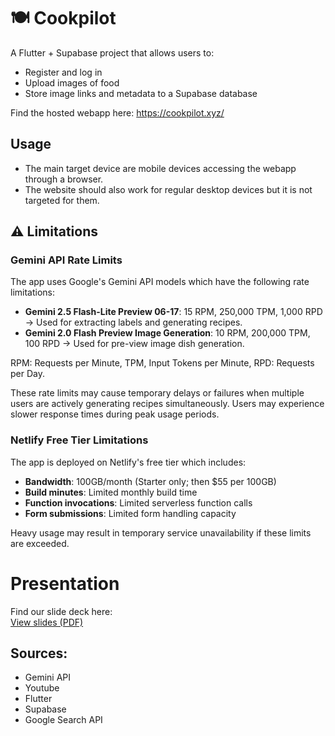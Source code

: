 # 🍽 Cookpilot

A Flutter + Supabase project that allows users to:

- Register and log in
- Upload images of food
- Store image links and metadata to a Supabase database

Find the hosted webapp here: https://cookpilot.xyz/

## Usage

- The main target device are mobile devices accessing the webapp through a browser.
- The website should also work for regular desktop devices but it is not targeted for them. 

## ⚠️ Limitations

### Gemini API Rate Limits
The app uses Google's Gemini API models which have the following rate limitations:

- **Gemini 2.5 Flash-Lite Preview 06-17**: 15 RPM, 250,000 TPM, 1,000 RPD -> Used for extracting labels and generating recipes.
- **Gemini 2.0 Flash Preview Image Generation**: 10 RPM, 200,000 TPM, 100 RPD -> Used for pre-view image dish generation.

RPM: Requests per Minute, TPM, Input Tokens per Minute, RPD: Requests per Day.

These rate limits may cause temporary delays or failures when multiple users are actively generating recipes simultaneously. Users may experience slower response times during peak usage periods.

### Netlify Free Tier Limitations
The app is deployed on Netlify's free tier which includes:

- **Bandwidth**: 100GB/month (Starter only; then $55 per 100GB)
- **Build minutes**: Limited monthly build time
- **Function invocations**: Limited serverless function calls
- **Form submissions**: Limited form handling capacity

Heavy usage may result in temporary service unavailability if these limits are exceeded.

# Presentation

Find our slide deck here:  
[View slides (PDF)](presentation_stuff/presentation.pdf)

## Sources:
- Gemini API
- Youtube
- Flutter
- Supabase
- Google Search API
